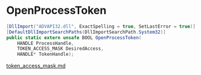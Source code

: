 # OpenProcessToken

```csharp
[DllImport("ADVAPI32.dll", ExactSpelling = true, SetLastError = true)]
[DefaultDllImportSearchPaths(DllImportSearchPath.System32)]
public static extern unsafe BOOL OpenProcessToken(
    HANDLE ProcessHandle,
    TOKEN_ACCESS_MASK DesiredAccess,
    HANDLE* TokenHandle);
```

[token\_access\_mask.md](../security/token\_access\_mask.md "mention")
